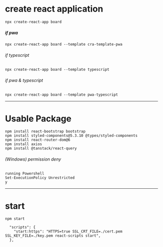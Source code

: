 # create react application
```
npx create-react-app board
```

##### if pwa
```
npx create-react-app board --template cra-template-pwa
```

###### if typescript
```
npx create-react-app board --template typescript
```

###### if pwa & typescript
```
npx create-react-app board --template pwa-typescript
```

----------
# Usable Package
```
npm install react-bootstrap bootstrap
npm install styled-components@5.3.10 @types/styled-components
npm install react-router-dom@6
npm install axios
npm install @tanstack/react-query
```


###### (Windows) permission deny
```
running Powershell
Set-ExecutionPolicy Unrestricted
y
```

----------
# start
```
npm start
```

```
  "scripts": {
    "start:https": "HTTPS=true SSL_CRT_FILE=./cert.pem SSL_KEY_FILE=./key.pem react-scripts start",
  },
```
